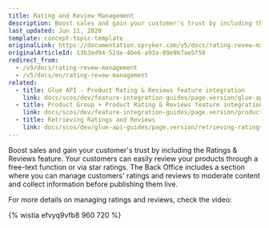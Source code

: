 ```yaml
---
title: Rating and Review Management
description: Boost sales and gain your customer's trust by including the Ratings and Reviews feature.
last_updated: Jun 11, 2020
template: concept-topic-template
originalLink: https://documentation.spryker.com/v5/docs/rating-revew-management
originalArticleId: 13b3ed94-52de-4be6-a93a-09e9b7ae5f58
redirect_from:
  - /v5/docs/rating-revew-management
  - /v5/docs/en/rating-revew-management
related:
  - title: Glue API - Product Rating & Reviews feature integration
    link: docs/scos/dev/feature-integration-guides/page.version/glue-api/glue-api-product-rating-and-reviews-feature-integration.html
  - title: Product Group + Product Rating & Reviews feature integration
    link: docs/scos/dev/feature-integration-guides/page.version/product-group-product-rating-and-reviews-feature-integration.html
  - title: Retrieving Ratings and Reviews
    link: docs/scos/dev/glue-api-guides/page.version/retrieving-ratings-and-reviews.html
---
```


Boost sales and gain your customer's trust by including the Ratings & Reviews feature. Your customers can easily review your products through a free-text function or via star ratings. The Back Office includes a section where you can manage customers' ratings and reviews to moderate content and collect information before publishing them live.

For more details on managing ratings and reviews, check the video:

{% wistia efvyq9vfb8 960 720 %}
